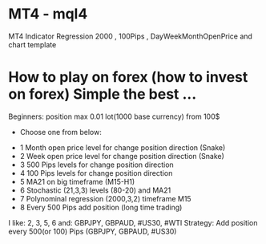 # MT4 - mql4
MT4 Indicator Regression 2000 , 100Pips , DayWeekMonthOpenPrice and chart template

# How to play on forex (how to invest on forex) Simple the best ...
Beginners: position max 0.01 lot(1000 base currency) from 100$

- Choose one from below:
* 1 Month open price level for change position direction (Snake)
* 2 Week open price level for change position direction (Snake)
* 3 500 Pips levels for change position direction
* 4 100 Pips levels for change position direction
* 5 MA21 on big timeframe (M15-H1)
* 6 Stochastic (21,3,3) levels (80-20) and MA21
* 7 Polynominal regression (2000,3,2) timeframe M15
* 8 Every 500 Pips add position (long time trading)

I like: 2, 3, 5, 6 and: GBPJPY, GBPAUD, #US30, #WTI 
Strategy: Add position every 500(or 100) Pips (GBPJPY, GBPAUD, #US30)


